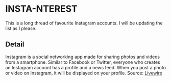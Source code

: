# INSTA-NTEREST
This is a long thread of favourite Instagram accounts. I will be updating the list as I please.
## Detail
Instagram is a social networking app made for sharing photos and videos from a smartphone.
Similar to Facebook or Twitter, everyone who creates an Instagram account has a profile and a news feed.
When you post a photo or video on Instagram, it will be displayed on your profile. Source: [Livewire](https://www.lifewire.com/what-is-instagram-3486316)
